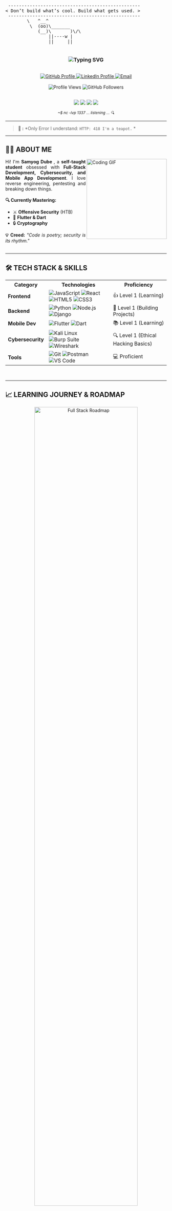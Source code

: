 <p align="center">
  <pre>
 -------------------------------------------------
< Don’t build what’s cool. Build what gets used. >
 -------------------------------------------------
        \   ^__^
         \  (oo)\_______
            (__)\       )\/\
                ||----w |
                ||     ||
  </pre>
</p>

<h3 align="center"> 
  <img src="https://readme-typing-svg.herokuapp.com?font=Fira+Code&size=32&duration=3000&pause=1000&color=00FF00&center=true&vCenter=true&width=600&lines=Hi%2C+I'm+Samyog;UI%2FUX+Designer;Cybersecurity+Enthusiast;Mobile+App+Devotee;Welcome+to+my+Tech+Journey+%F0%9F%92%BB" alt="Typing SVG">
</h3>

<br>

<div align="center">
  <a href="https://github.com/flipper0x0">
    <img src="https://img.shields.io/badge/GitHub-flipper0x0-181717?style=for-the-badge&logo=github&logoColor=white" alt="GitHub Profile">
  </a>
  <a href="https://www.linkedin.com/in/samyog-/">
    <img src="https://img.shields.io/badge/LinkedIn-SAMYOG%20-0A66C2?style=for-the-badge&logo=linkedin&logoColor=white" alt="LinkedIn Profile">
  </a>
  <a href="mailto:not_a_real@proton.com">
    <img src="https://img.shields.io/badge/ProtonMail-8B89CC?style=for-the-badge&logo=protonmail&logoColor=white" alt="Email">
  </a>
</div>

<br>

<div align="center">
  <img src="https://komarev.com/ghpvc/?username=flipper0x0&style=for-the-badge&color=brightgreen" alt="Profile Views">
  <img src="https://img.shields.io/github/followers/flipper0x0?label=Followers&style=for-the-badge&color=blueviolet" alt="GitHub Followers">
</div>

<br>

<p align="center">
  <a href="https://en.wikipedia.org/wiki/Blue_screen_of_death"><img src="https://img.shields.io/badge/Crashes-Systems-red?style=for-the-badge&logo=windows"></a>
  <a href="https://www.exploit-db.com/"><img src="https://img.shields.io/badge/0days-Hunted-black?style=for-the-badge&logo=hackthebox"></a>
  <a href="https://www.offensive-security.com/"><img src="https://img.shields.io/badge/Payload-Delivered-green?style=for-the-badge&logo=kali-linux"></a>
  <a href="https://www.youtube.com/watch?v=dQw4w9WgXcQ"><img src="https://img.shields.io/badge/I'm-Not_Responsible-lightgrey?style=for-the-badge&logo=discord"></a>
</p>

<p align="center">
  <sup><i>~$ nc -lvp 1337 ... listening ... 🔍</i></sup>
</p>

---

> **🔑 :** *Only Error I understand: `HTTP: 418 I'm a teapot.` *

---

## **👨‍💻 ABOUT ME**
<div align="justify">
  <img align="right" src="https://media.giphy.com/media/qgQUggAC3Pfv687qPC/giphy.gif" width="250" alt="Coding GIF">
  Hi! I'm <b>Samyog Dube </b>, a <b>self-taught student</b> obsessed with <b>Full-Stack Development, Cybersecurity, and Mobile App Development</b>. I love reverse engineering, pentesting and breaking down things.
  <br><br>
  <b>🔍 Currently Mastering:</b>
  <ul>
    <li>⚔️ <b>Offensive Security</b> (HTB)</li>
    <li>📱 <b>Flutter & Dart</b> </li>
    <li>🔒 <b>Cryptography</b> </li>
  </ul>
  <b>💡 Creed:</b> <i>"Code is poetry; security is its rhythm."</i>
</div>

<br>

---

## **🛠️ TECH STACK & SKILLS**
<div align="center">
  <table>
    <tr>
      <th>Category</th>
      <th>Technologies</th>
      <th>Proficiency</th>
    </tr>
    <tr>
      <td><b>Frontend</b></td>
      <td>
        <img src="https://img.shields.io/badge/JavaScript-F7DF1E?style=for-the-badge&logo=javascript&logoColor=black" alt="JavaScript">
        <img src="https://img.shields.io/badge/React-20232A?style=for-the-badge&logo=react&logoColor=61DAFB" alt="React">
        <img src="https://img.shields.io/badge/HTML5-E34F26?style=for-the-badge&logo=html5&logoColor=white" alt="HTML5">
        <img src="https://img.shields.io/badge/CSS3-1572B6?style=for-the-badge&logo=css3&logoColor=white" alt="CSS3">
      </td>
      <td>👍 Level 1 (Learning)</td>
    </tr>
    <tr>
      <td><b>Backend</b></td>
      <td>
        <img src="https://img.shields.io/badge/Python-3776AB?style=for-the-badge&logo=python&logoColor=white" alt="Python">
        <img src="https://img.shields.io/badge/Node.js-339933?style=for-the-badge&logo=nodedotjs&logoColor=white" alt="Node.js">
        <img src="https://img.shields.io/badge/Django-092E20?style=for-the-badge&logo=django&logoColor=white" alt="Django">
      </td>
      <td>🚀 Level 1 (Building Projects)</td>
    </tr>
    <tr>
      <td><b>Mobile Dev</b></td>
      <td>
        <img src="https://img.shields.io/badge/Flutter-02569B?style=for-the-badge&logo=flutter&logoColor=white" alt="Flutter">
        <img src="https://img.shields.io/badge/Dart-0175C2?style=for-the-badge&logo=dart&logoColor=white" alt="Dart">
      </td>
      <td>📚 Level 1 (Learning)</td>
    </tr>
    <tr>
      <td><b>Cybersecurity</b></td>
      <td>
        <img src="https://img.shields.io/badge/Kali%20Linux-557C94?style=for-the-badge&logo=kalilinux&logoColor=white" alt="Kali Linux">
        <img src="https://img.shields.io/badge/Burp%20Suite-FF6C37?style=for-the-badge&logo=burpsuite&logoColor=white" alt="Burp Suite">
        <img src="https://img.shields.io/badge/Wireshark-1679A7?style=for-the-badge&logo=wireshark&logoColor=white" alt="Wireshark">
      </td>
      <td>🔍 Level 1 (Ethical Hacking Basics)</td>
    </tr>
    <tr>
      <td><b>Tools</b></td>
      <td>
        <img src="https://img.shields.io/badge/Git-F05032?style=for-the-badge&logo=git&logoColor=white" alt="Git">
        <img src="https://img.shields.io/badge/Postman-FF6C37?style=for-the-badge&logo=postman&logoColor=white" alt="Postman">
        <img src="https://img.shields.io/badge/VS%20Code-007ACC?style=for-the-badge&logo=visualstudiocode&logoColor=white" alt="VS Code">
      </td>
      <td>💻 Proficient</td>
    </tr>
  </table>
</div>

<br>

---

## **📈 LEARNING JOURNEY & ROADMAP**
<div align="center">
  <img src="https://roadmap.sh/roadmaps/full-stack.png" alt="Full Stack Roadmap" width="80%">
</div>

### **Phase 1: Foundations (In Progress 🚧)**
- ✅ **JavaScript Fundamentals**
- ✅ **Python Basics**
- 🔄 **React & REST APIs** 


### **Phase 2: Specialization 🔝**
- 🔜 **Flutter & Dart** 
- 🔜 **Cybersecurity Intermediate**
- 🔜 **Backend Mastery**
  
### **Phase 3: Mastery 🏆**
- 🔮 **Red Teaming & Penetration Testing**
- 🔮 **Publishing My Own SDK/Library**


<br>

---

## **🚀 PROJECTS & CHALLENGES**
<div align="center">
  <table>
    <tr>
      <th>Project</th>
      <th>Description</th>
      <th>Tech Stack</th>
      <th>Status</th>
    </tr>
    <tr>
      <td><a href="https://github.com/flipper0x0/sortingvisualizer"><b>SORTING VISUALIZER</b></a></td>
      <td>Simple Sorting using various Algo </td>
      <td>C++</td>
      <td>✅ Completed</td>
    </tr>
    <tr>
      <td><a href="https://github.com/flipper0x0/em-"><b>Python Automation Scripts</b></a></td>
      <td>File sorter, email sender</td>
      <td>Python, SMTP</td>
      <td>📝 In Progress</td>
    </tr>
    <tr>
      <td><b>Secure Chat App</b></td>
      <td>End-to-end encrypted messaging</td>
      <td>Flutter, Firebase, AES</td>
      <td>🔜 Planned</td>
    </tr>
  </table>
</div>

<br>

---

## **🏆 ACHIEVEMENTS & CERTIFICATIONS**
- **Certified Ethical Hacker (CEH)**: 📚 Preparing


<br>

---

## **📊 GITHUB STATS**
<div align="center">
  <img src="https://github-readme-stats.vercel.app/api?username=flipper0x0&show_icons=true&theme=radical" alt="GitHub Stats">
  <img src="https://github-readme-streak-stats.herokuapp.com/?user=flipper0x0&theme=dark" alt="GitHub Streak">
  <img src="https://github-readme-stats.vercel.app/api/top-langs/?username=flipper0x0&layout=compact&theme=tokyonight" alt="Top Languages">
</div>

<br>

---

## **🤝 LET'S CONNECT!**
<div align="center">
  <a href="https://www.linkedin.com/in/samyog-dube/">
    <img src="https://img.shields.io/badge/LinkedIn-Connect%20with%20Me-0A66C2?style=for-the-badge&logo=linkedin&logoColor=white" alt="LinkedIn">
  </a>
  <a href="https://twitter.com/" target="_blank">
    <img src="https://img.shields.io/badge/Twitter-Follow%20Me-1DA1F2?style=for-the-badge&logo=twitter&logoColor=white" alt="Twitter">
  </a>
  <a href="mailto:not_a_real@proton.com">
    <img src="https://img.shields.io/badge/Email-Collaborate%20or%20Hire%20Me-D14836?style=for-the-badge&logo=gmail&logoColor=white" alt="Email">
  </a>
</div>


<p align="center">
  <i>"Consistency is the key to mastery. 🔑"</i>
</p>

<p align="center">
  <sub><i>Last updated: 🚀 Today! (Keep refreshing for magic ✨)</i></sub>
</p>
<br>

<div align="center">
  <img src="https://forthebadge.com/images/badges/built-with-love.svg" alt="Built with Love">
  <img src="https://forthebadge.com/images/badges/made-with-javascript.svg" alt="Made with JavaScript">
  <img src="https://forthebadge.com/images/badges/powered-by-coffee.svg" alt="Powered by Coffee">
</div>

<br>

